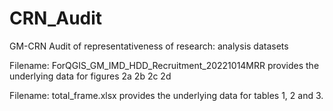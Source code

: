 # CRN_Audit
GM-CRN Audit of representativeness of research: analysis datasets

Filename: ForQGIS_GM_IMD_HDD_Recruitment_20221014MRR provides the underlying data for figures 2a 2b 2c 2d

Filename: total_frame.xlsx provides the underlying data for tables 1, 2 and 3.
